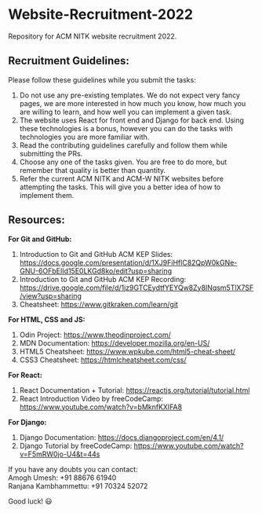 # Website-Recruitment-2022
Repository for ACM NITK website recruitment 2022.

## Recruitment Guidelines:
Please follow these guidelines while you submit the tasks:
1. Do not use any pre-existing templates. We do not expect very fancy pages, we are more interested in how much you know, how much you are willing to learn, and how well you can implement a given task.
2. The website uses React for front end and Django for back end. Using these technologies is a bonus, however you can do the tasks with technologies you are more familiar with.
3. Read the contributing guidelines carefully and follow them while submitting the PRs. 
4. Choose any one of the tasks given. You are free to do more, but remember that quality is better than quantity.
5. Refer the current ACM NITK and ACM-W NITK websites before attempting the tasks. This will give you a better idea of how to implement them.

## Resources:
**For Git and GitHub:**
1. Introduction to Git and GitHub ACM KEP Slides: https://docs.google.com/presentation/d/1XJ9FiHflC82QpW0kGNe-GNU-6OFbEIId15E0LKGd8ko/edit?usp=sharing
2. Introduction to Git and GitHub ACM KEP Recording: https://drive.google.com/file/d/1jz9GTCEydtfYEYQw8Zy8INqsm5TlX7SF/view?usp=sharing
3. Cheatsheet: https://www.gitkraken.com/learn/git  

**For HTML, CSS and JS:**  
1. Odin Project: https://www.theodinproject.com/
2. MDN Documentation: https://developer.mozilla.org/en-US/
3. HTML5 Cheatsheet: https://www.wpkube.com/html5-cheat-sheet/
4. CSS3 Cheatsheet: https://htmlcheatsheet.com/css/  

**For React:**  
1. React Documentation + Tutorial: https://reactjs.org/tutorial/tutorial.html
2. React Introduction Video by freeCodeCamp: https://www.youtube.com/watch?v=bMknfKXIFA8  

**For Django:**  
1. Django Documentation: https://docs.djangoproject.com/en/4.1/
2. Django Tutorial by freeCodeCamp: https://www.youtube.com/watch?v=F5mRW0jo-U4&t=44s

If you have any doubts you can contact:  
Amogh Umesh: +91 88676 61940  
Ranjana Kambhammettu: +91 70324 52072

Good luck! :smiley:
